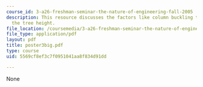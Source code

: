```yaml
---
course_id: 3-a26-freshman-seminar-the-nature-of-engineering-fall-2005
description: This resource discusses the factors like column buckling that affects
  the tree height.
file_location: /coursemedia/3-a26-freshman-seminar-the-nature-of-engineering-fall-2005/5569cf8ef3c7f0951041aa8f834d91dd_poster3big.pdf
file_type: application/pdf
layout: pdf
title: poster3big.pdf
type: course
uid: 5569cf8ef3c7f0951041aa8f834d91dd

---
```

None